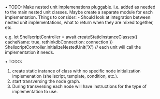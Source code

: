 • TODO:
Make nested unit implemenations pluggable. i.e. added as needed to the main nested unit classes. Maybe create a separate module for each implementation.
Things to consider:
    - Should look at integration between nested unit implementations, what to return when they are mixed together, etc.

e.g.
    let ShellscriptController = await createStaticInstanceClasses({
        <!-- implementationType: 'Shellscript', --> 
        cacheName: true, 
        rethinkdbConnection: connection
    })
    ShellscriptController.initializeNestedUnit('X') // each unit will call the implementation it needs.


• TODO:
 1. create static instance of class with no specific node initialization implemenation (shellscript, template, condition, etc.).
 2. start transversing the node graph. 
 3. During transversing each node will have instructions for the type of implementation to use.



